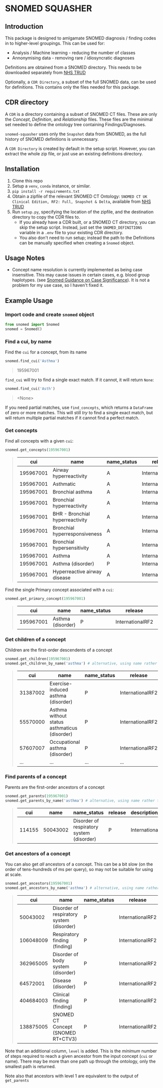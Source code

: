 # SNOMED SQUASHER

## Introduction
This package is designed to amlgamate SNOMED diagnosis / finding codes in to higher-level groupings. 
This can be used for:
* Analysis / Machine learning - reducing the number of classes
* Annonymising data - removing rare / idiosyncratic diagnoses

Definitions are obtained from a SNOMED directory. This needs to be downloaded separately from [NHS TRUD](https://isd.digital.nhs.uk/trud/)

Optionally, a `CDR Directory`, a subset of the full SNOMED data, can be used for definitions. This contains only the files needed for this package.

## CDR directory
A `CDR` is a directory containing a subset of SNOMED CT files. These are only the *Concept*, *Definition*, and *Relationship* files. These files are the minimal set needed to define the ontology tree containing Findings/Diagnoses. 

`snomed-squasher` uses only the `Snapshot` data from SNOMED, as the full history of SNOMED definitions is unnecessary. 

A `CDR Directory` is created by default in the setup script. However, you can extract the whole zip file, or just use an existing definitions directory. 

## Installation
1. Clone this repo
1. Setup a `venv`, `conda` instance, or similar.
1. `pip install -r requirements.txt`
1. Obtain a zipfile of the relevant SNOMED CT Ontology: `SNOMED CT UK Clinical Edition, RF2: Full, Snapshot & Delta`, available from [NHS TRUD](https://isd.digital.nhs.uk/trud/)
1. Run `setup.py`, specifying the location of the zipfile, and the destination directory to copy the CDR files to. 
    - If you already have a CDR built, or a SNOMED CT directory, you can skip the setup script. Instead, just set the `SNOMED_DEFINITIONS` variable in a `.env` file to your existing CDR directory.
    - You also don't need to run setup; instead the path to the Definitions can be manually specified when creating a `Snomed` object.  

## Usage Notes
* Concept name resolution is currently implemented as being case insensitive. This may cause issues in certain cases, e.g. blood group haplotypes. (see [Snomed Guidance on Case Significance](https://confluence.ihtsdotools.org/display/DOCEG/Case+Significance)). It is not a problem for my use case, so I haven't fixed it. 

## Example Usage

### Import code and create `snomed` object
```python
from snomed import Snomed
snomed = Snomed()
```

### Find a cui, by name
Find the `cui` for a concept, from its name
```python
snomed.find_cui('Asthma')
```
> 195967001

`find_cui` will try to find a single exact match. If it cannot, it will return `None`:
```python
snomed.find_cui('Asth')
```
> \<None\>

If you need partial matches, use `find_concepts`, which returns a `DataFrame` of zero or more matches. This will still *try* to find a single exact match, but will return multiple partial matches if it cannot find a perfect match. 

### Get concepts 
Find all concepts with a given `cui`:
```python
snomed.get_concepts(195967001)
```


> |cui	|name	|name_status	|release	|description_type_ids |
> |-------|-------|---------------|-----------|---------------------|
> |195967001	|Airway hyperreactivity             |A|	InternationalRF2	||
>    |195967001	|Asthmatic 	                        |A|	InternationalRF2	||
>	|195967001	|Bronchial asthma	                |A|	InternationalRF2	||
>	|195967001	|Bronchial hyperreactivity	        |A|	InternationalRF2	||
>	|195967001	|BHR - Bronchial hyperreactivity	|A|	InternationalRF2	||
>	|195967001	|Bronchial hyperresponsiveness	    |A|	InternationalRF2	||
>	|195967001	|Bronchial hypersensitivity	        |A|	InternationalRF2	||
>	|195967001	|Asthma                             |A|	InternationalRF2	||
>	|195967001	|Asthma (disorder)	                |P|	InternationalRF2	|disorder|
>	|195967001	|Hyperreactive airway disease	    |A|	InternationalRF2	||

Find the single Primary concept associated with a `cui`:
```python
snomed.get_primary_concept(195967001)
```
> |cui	|name	|name_status	|release	|description_type_ids |
> |-------|-------|---------------|-----------|---------------------|
>	|195967001	|Asthma (disorder)	                |P|	InternationalRF2	|disorder|


### Get children of a concept
Children are the first-order descendents of a concept
```python
snomed.get_children(195967001) 
snomed.get_children_by_name('asthma') # alternative, using name rather than CUI
```
> |cui	|name	|name_status	|release	|description_type_ids |
> |-------|-------|---------------|-----------|---------------------|
> |31387002|	Exercise-induced asthma (disorder)	            |P|	InternationalRF2	|disorder|
> |55570000|	Asthma without status asthmaticus (disorder)	|P|	InternationalRF2	|disorder|
> |57607007|	Occupational asthma (disorder)	                |P|	InternationalRF2	|disorder|
> |...     |    ...                                            |...| ...                |...     |                    

### Find parents of a concept
Parents are the first-order ancestors of a concept
```python
snomed.get_parents(195967001) 
snomed.get_parents_by_name('asthma') # alternative, using name rather than CUI 
```
> |cui	|name	|name_status	|release	|description_type_ids |
> |-------|-------|---------------|-----------|---------------------|
> |114155	|50043002|	Disorder of respiratory system (disorder)|	P	|InternationalRF2|	|disorder|

### Get ancestors of a concept
You can also get *all* ancestors of a concept. This can be a bit slow (on the order of tens-hundreds of ms per query), so may not be suitable for using at scale. 
```python
snomed.get_ancestors(195967001) 
snomed.get_ancestors_by_name('asthma') # alternative, using name rather than CUI
```
> |cui	|name	|name_status	|release	|description_type_ids | level |
> |-------|-------|---------------|-----------|---------------------|-----|
>|	50043002	|Disorder of respiratory system (disorder)	|P|	InternationalRF2|	disorder	    |1|
>|	106048009	|Respiratory finding (finding)	            |P|	InternationalRF2|	finding	        |2|
>|	362965005	|Disorder of body system (disorder)	        |P|	InternationalRF2|	disorder	    |2|
>|	64572001	|Disease (disorder)     	                |P|	InternationalRF2|	disorder	    |3|
>|	404684003	|Clinical finding (finding) 	            |P|	InternationalRF2|	finding	        |3|
>|	138875005	|SNOMED CT Concept (SNOMED RT+CTV3)	        |P|	InternationalRF2|	SNOMED RT+CTV3	|4|

Note that an additional column, `level` is added. This is the *minimum* number of steps required to reach a given ancestor from the input concept (`cui` or name). There may be more than one path up through the ontology, only the smallest path is returned. 

Note also that ancestors with level 1 are equivalent to the output of `get_parents`